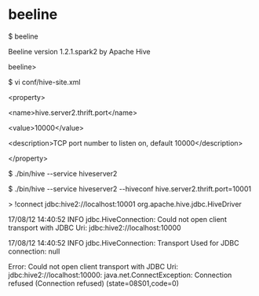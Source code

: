 # beeline

$ beeline

Beeline version 1.2.1.spark2 by Apache Hive

beeline&gt;

$ vi conf/hive-site.xml

&lt;property&gt;

&lt;name&gt;hive.server2.thrift.port&lt;/name&gt;

&lt;value&gt;10000&lt;/value&gt;

&lt;description&gt;TCP port number to listen on, default 10000&lt;/description&gt;

&lt;/property&gt;

$  ./bin/hive --service hiveserver2

$  ./bin/hive --service hiveserver2 --hiveconf hive.server2.thrift.port=10001

&gt;  !connect jdbc:hive2://localhost:10001  org.apache.hive.jdbc.HiveDriver

17/08/12 14:40:52 INFO jdbc.HiveConnection: Could not open client transport with JDBC Uri: jdbc:hive2://localhost:10000

17/08/12 14:40:52 INFO jdbc.HiveConnection: Transport Used for JDBC connection: null

Error: Could not open client transport with JDBC Uri: jdbc:hive2://localhost:10000: java.net.ConnectException: Connection refused \(Connection refused\) \(state=08S01,code=0\)

